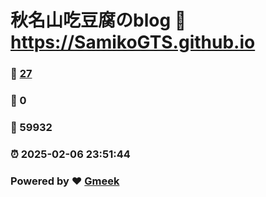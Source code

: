 # 秋名山吃豆腐のblog :link: https://SamikoGTS.github.io 
### :page_facing_up: [27](https://SamikoGTS.github.io/tag.html) 
### :speech_balloon: 0 
### :hibiscus: 59932 
### :alarm_clock: 2025-02-06 23:51:44 
### Powered by :heart: [Gmeek](https://github.com/Meekdai/Gmeek)
